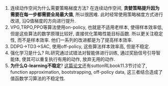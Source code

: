 1. 连续动作空间为什么需要策略梯度方法?
在连续动作空间, **贪婪策略提升因为需要在每一步都需要全局最大值**, 所以很困难. 此时经常使用策略梯度方式进行改进, 沿Q值梯度的方向进行提升.
2. VPG,TRPO,PPO等算法使用on-policy, 也就是不适用老样本, 使得样本效率低, 但是这些算法的数学原理比较好, 直接优化策略性能目标函数. 所以更关注稳定性, 而不是样本效率. 他们一系列的改进都是为了提高样本效率. 
3. DDPG->TD3->SAC, 使用off-policy, 这些算法样本效率高, 但是不稳定.
4. 强化学习是什么? 
   RL研究通过试错法对智能体进行训练, 通过奖励信号引导智能体, 使其可以重复执行有用的动作, 放弃无用的动作.
5. **为什么Q-learning不稳定**? 
   [这篇论文](http://web.mit.edu/jnt/www/Papers/J063-97-bvr-td.pdf)还有suttonRLbook11.3节讨论了, function approximation, bootstrapping, off-policy data, 这三者结合造成了值函数学习算法的不稳定性.